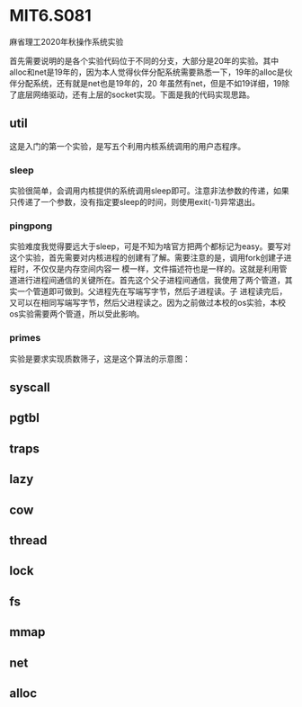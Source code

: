 # MIT6.S081
麻省理工2020年秋操作系统实验

首先需要说明的是各个实验代码位于不同的分支，大部分是20年的实验。其中alloc和net是19年的，因为本人觉得伙伴分配系统需要熟悉一下，19年的alloc是伙伴分配系统，还有就是net也是19年的，20
年虽然有net，但是不如19详细，19除了底层网络驱动，还有上层的socket实现。下面是我的代码实现思路。

## util

这是入门的第一个实验，是写五个利用内核系统调用的用户态程序。

### sleep

实验很简单，会调用内核提供的系统调用sleep即可。注意非法参数的传递，如果只传递了一个参数，没有指定要sleep的时间，则使用exit(-1)异常退出。

### pingpong

实验难度我觉得要远大于sleep，可是不知为啥官方把两个都标记为easy。要写对这个实验，首先需要对内核进程的创建有了解。需要注意的是，调用fork创建子进程时，不仅仅是内存空间内容一
模一样，文件描述符也是一样的。这就是利用管道进行进程间通信的关键所在。首先这个父子进程间通信，我使用了两个管道，其实一个管道即可做到。父进程先在写端写字节，然后子进程读。子
进程读完后，又可以在相同写端写字节，然后父进程读之。因为之前做过本校的os实验，本校os实验需要两个管道，所以受此影响。

### primes

实验是要求实现质数筛子，这是这个算法的示意图：



## syscall

## pgtbl

## traps

## lazy

## cow

## thread

## lock

## fs

## mmap

## net

## alloc




